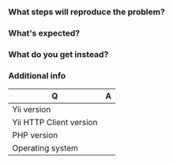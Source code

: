 ### What steps will reproduce the problem?

### What's expected?

### What do you get instead?


### Additional info

| Q                       | A
| ----------------------- | ---
| Yii version             |
| Yii HTTP Client version |
| PHP version             |
| Operating system        |
